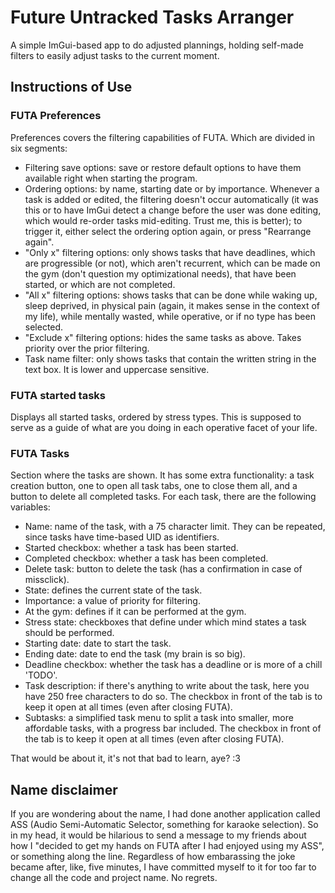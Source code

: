 # Future Untracked Tasks Arranger

A simple ImGui-based app to do adjusted plannings, holding self-made filters to easily adjust tasks to the current moment.

## Instructions of Use

### FUTA Preferences

Preferences covers the filtering capabilities of FUTA. Which are divided in six segments:
<ul>
	<li>Filtering save options: save or restore default options to have them available right when starting the program.</li>
	<li>Ordering options: by name, starting date or by importance. Whenever a task is added or edited, the filtering doesn't occur automatically (it was this
	or to have ImGui detect a change before the user was done editing, which would re-order tasks mid-editing. Trust me, this is better); to trigger it, either select
	the ordering option again, or press "Rearrange again".</li>
	<li>"Only x" filtering options: only shows tasks that have deadlines, which are progressible (or not), which aren't recurrent, which can be made on the gym (don't question my optimizational needs), that have been started, or which are not completed.</li>
	<li>"All x" filtering options: shows tasks that can be done while waking up, sleep deprived, in physical pain (again, it makes sense in the context of my life), while mentally wasted, while operative, or if no type has been selected.</li>
	<li>"Exclude x" filtering options: hides the same tasks as above. Takes priority over the prior filtering.</li>
	<li>Task name filter: only shows tasks that contain the written string in the text box. It is lower and uppercase sensitive.</li>
</ul>

### FUTA started tasks

Displays all started tasks, ordered by stress types. This is supposed to serve as a guide of what are you doing in each operative facet of your life.

### FUTA Tasks

Section where the tasks are shown. It has some extra functionality: a task creation button, one to open all task tabs, one to close them all, 
and a button to delete all completed tasks.
For each task, there are the following variables:
<ul>
	<li>Name: name of the task, with a 75 character limit. They can be repeated, since tasks have time-based UID as identifiers.</li>
	<li>Started checkbox: whether a task has been started.</li>
	<li>Completed checkbox: whether a task has been completed.</li>
	<li>Delete task: button to delete the task (has a confirmation in case of missclick).</li>
	<li>State: defines the current state of the task.</li>
	<li>Importance: a value of priority for filtering.</li>
	<li>At the gym: defines if it can be performed at the gym.</li>
	<li>Stress state: checkboxes that define under which mind states a task should be performed.</li>
	<li>Starting date: date to start the task.</li>
	<li>Ending date: date to end the task (my brain is so big).</li>
	<li>Deadline checkbox: whether the task has a deadline or is more of a chill 'TODO'.</li>
	<li>Task description: if there's anything to write about the task, here you have 250 free characters to do so. The checkbox in front of the tab is to keep
	it open at all times (even after closing FUTA).</li>
	<li>Subtasks: a simplified task menu to split a task into smaller, more affordable tasks, with a progress bar included. The checkbox in front of the tab is to keep
	it open at all times (even after closing FUTA).</li>
</ul>

That would be about it, it's not that bad to learn, aye? :3

## Name disclaimer

If you are wondering about the name, I had done another application called ASS (Audio Semi-Automatic Selector, something for karaoke selection). So in my head, it
would be hilarious to send a message to my friends about how I "decided to get my hands on FUTA after I had enjoyed using my ASS", or something along the line. Regardless
of how embarassing the joke became after, like, five minutes, I have committed myself to it for too far to change all the code and project name. No regrets.

